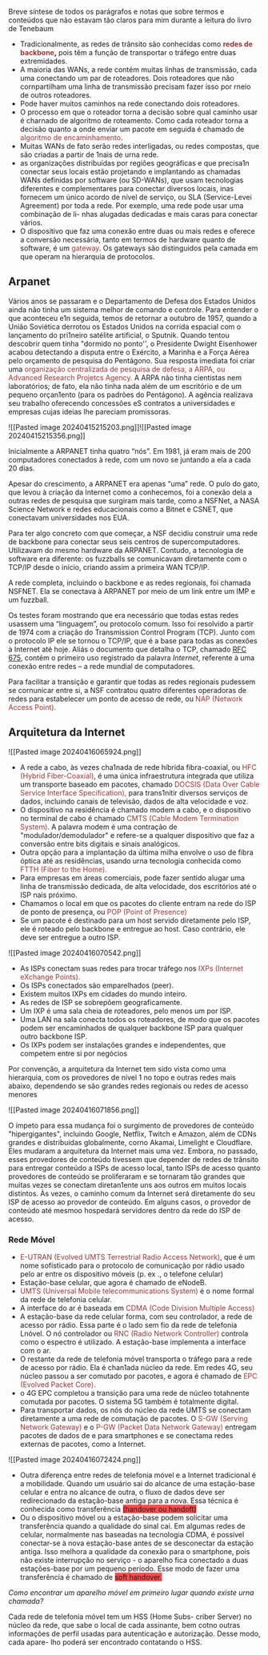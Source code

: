 Breve síntese de todos os parágrafos e notas que sobre termos e conteúdos que não estavam tão claros para mim durante a leitura do livro de Tenebaum

- Tradicionalmente, as redes de trânsito são conhecidas como **<font color="#953734">redes de backbone</font>,** pois têm a função de transportar o tráfego entre duas extremidades.
- A maioria das WANs, a rede contém muitas linhas de transmissão, cada uma conectando um par de roteadores. Dois roteadores que não cornpartilham uma linha de transmissão precisam fazer isso por rneio de outros roteadores.
- Pode haver muitos caminhos na rede conectando dois roteadores. 
- O processo em que o roteador torna a decisão sobre qual caminho usar é charnado de algoritmo de roteamento. Como cada roteador torna a decisão quanto a onde enviar um pacote em seguida é chamado de <font color="#953734">algoritmo de encaminhamento</font>.
- Muitas WANs de fato serão redes interligadas, ou redes compostas, que são criadas a partir de 1nais de urna rede.
- as organizações distribuídas por regiões geográficas e que precisa1n conectar seus locais estão projetando e implantando as chamadas WANs definidas por software (ou SD-WANs), que usam tecnologias diferentes e complementares para conectar diversos locais, inas fornecem um único acordo de nível de serviço, ou SLA (Service-Levei Agreement) por toda a rede. Por exemplo, uma rede pode usar uma combinação de li- nhas alugadas dedicadas e mais caras para conectar vários.
- O dispositivo que faz uma conexão entre duas ou mais redes e oferece a conversão necessária, tanto em termos de hardware quanto de software, é um <font color="#953734">gateway</font>. Os gateways são distinguidos pela camada em que operam na hierarquia de protocolos.

## Arpanet

Vários anos se passaram e o Departamento de Defesa dos Estados Unidos ainda não tinha um sistema melhor de comando e controle. Para entender o que aconteceu e1n seguida, temos de retornar a outubro de 1957, quando a União Soviética derrotou os Estados Unidos na corrida espacial com o lançamento do pri1neiro satélite artificial, o Sputnik. 
Quando tentou descobrir quem tinha "dormido no ponto'', o Presidente Dwight Eisenhower acabou detectando a disputa entre o Exército, a Marinha e a Força Aérea pelo orçamento de pesquisa do Pentágono. Sua resposta imediata foi criar uma <font color="#953734">organização centralizada</font>
<font color="#953734">de pesquisa de defesa, a ARPA, ou Advanced Research Projetcs Agency. </font>A ARPA não tinha cientistas nem laboratórios; de fato, ela não tinha nada além de um escritório e
de um pequeno orçan1ento (para os padrões do Pentágono).
A agência realizava seu trabalho oferecendo concessões eS contratos a universidades e empresas cujas ideias lhe pareciam promissoras.

![[Pasted image 20240415215203.png]]![[Pasted image 20240415215356.png]]

Inicialmente a ARPANET tinha quatro “nós”. Em 1981, já eram mais de 200 computadores conectados à rede, com um novo se juntando a ela a cada 20 dias.

Apesar do crescimento, a ARPANET era apenas “uma” rede. O pulo do gato, que levou à criação da Internet como a conhecemos, foi a conexão dela a outras redes de pesquisa que surgiram mais tarde, como a NSFNet, a NASA Science Network e redes educacionais como 
a Bitnet e CSNET, que conectavam universidades nos EUA.

Para ter algo concreto com que começar, a NSF decidiu construir uma rede de backbone para conectar seus seis centros de supercomputadores. Utilizavam do mesmo hardware da ARPANET. Contudo, a tecnologia de software era diferente: os fuzzballs se comunicavam diretamente com o TCP/IP desde o início, criando assim a primeira WAN TCP/IP.

A rede completa, incluindo o backbone e as redes regionais, foi chamada NSFNET. Ela se conectava à ARPANET por meio de um link entre um IMP e um fuzzball.

Os testes foram mostrando que era necessário que todas estas redes usassem uma “linguagem”, ou protocolo comum. Isso foi resolvido a partir de 1974 com a criação do Transmission Control Program (TCP). Junto com o protocolo IP ele se tornou o TCP/IP, que é a base para todas as conexões à Internet até hoje. Aliás o documento que detalha o TCP, chamado [RFC 675](https://tools.ietf.org/html/rfc675), contém o primeiro uso registrado da palavra _Internet_, referente à uma conexão entre redes – a rede mundial de computadores.

Para facilitar a transição e garantir que todas as redes regionais pudessem se cornunicar entre si, a NSF contratou quatro diferentes operadoras de redes para estabelecer um ponto de acesso de rede, ou <font color="#953734">NAP (Network Access Point).</font>

## Arquitetura da Internet

![[Pasted image 20240416065924.png]]

- A rede a cabo, às vezes cha1nada de rede híbrida fibra-coaxial, ou <font color="#953734">HFC (Hybrid Fiber-Coaxial)</font>, é uma única infraestrutura integrada que utiliza um transporte baseado em pacotes, chamado <font color="#953734">DOCSIS (Data Over Cable Service Interface Specification),</font> para trans1nitir diversos serviços de dados, incluindo canais de televisão, dados de alta velocidade e voz. 
- O dispositivo na residência é chamado modem a cabo, e o dispositivo no terminal de cabo é chamado <font color="#953734">CMTS (Cable Modem Termination System)</font>. A palavra modem é uma contração de "modulador/demodulador" e refere-se a qualquer dispositivo que faz a conversão entre bits digitais e sinais analógicos.
- Outra opção para a implantação da última milha envolve o uso de fibra óptica até as residências, usando urna tecnologia conhecida como <font color="#953734">FTTH (Fiber to the Home).</font> 
- Para empresas em áreas comerciais, pode fazer sentido alugar uma linha de transmissão dedicada, de alta velocidade, dos escritórios até o ISP nais próximo.
- Chamamos o local em que os pacotes do cliente entram na rede do ISP de ponto de presença, ou <font color="#953734">POP (Point of Presence)</font>
- Se um pacote é destinado para um host servido diretamente pelo ISP, ele é roteado pelo backbone e entregue ao host. Caso contrário, ele deve ser entregue a outro ISP.

![[Pasted image 20240416070542.png]]
- As ISPs conectam suas redes para trocar tráfego nos <font color="#953734">IXPs (Internet eXchange Points).</font>
- Os ISPs conectados são emparelhados (peer). 
- Existem muitos IXPs em cidades do mundo inteiro. 
- As redes de ISP se sobrepõem geograficamente. 
- Um IXP é uma sala cheia de roteadores, pelo menos um por ISP. 
- Uma LAN na sala conecta todos os roteadores, de modo que os pacotes podem ser encaminhados de qualquer backbone ISP para qualquer outro backbone ISP. 
- Os IXPs podem ser instalações grandes e independentes, que competem entre si por negócios

Por convenção, a arquitetura da Internet tem sido vista como uma hierarquia, com os provedores de nível 1 no topo e outras redes mais abaixo, dependendo se são grandes redes regionais ou redes de acesso menores

![[Pasted image 20240416071856.png]]

O ímpeto para essa mudança foi o surgimento de provedores de conteúdo "hipergigantes", incluindo Google, Netflix, Twitch e Amazon, além de CDNs grandes e distribuídas globalmente, corno Akamai, Limelight e Cloudflare. Eles mudaram a arquitetura da Internet mais uma vez. Embora, no passado, esses provedores de conteúdo tivessem que depender de redes de trânsito para entregar conteúdo a ISPs de acesso local, tanto ISPs de acesso quanto provedores de conteúdo se proliferaram e se tornaram tão grandes que muitas vezes se conectam diretan1ente uns aos outros em muitos locais distintos. Às vezes, o caminho comum da Internet será diretamente do seu ISP de acesso ao provedor de conteúdo. Em alguns casos, o provedor de conteúdo até mesmoo hospedará servidores dentro da rede do ISP de acesso.

### Rede Móvel

- <font color="#953734">E-UTRAN (Evolved UMTS Terrestrial Radio Access Network)</font>, que é um nome sofisticado para o protocolo de comunicação por rádio usado pelo ar entre os dispositivo móveis (p. ex ., o telefone celular)
- Estação-base celular, que agora é chamado de eNodeB. 
- <font color="#953734">UMTS (Universal Mobile telecommunications System) </font>é o nome formal da rede de telefonia celular.
- A interface do ar é baseada em <font color="#953734">CDMA (Code Division Multiple Access)</font>
- A estação-base da rede celular forma, com seu controlador, a rede de acesso por rádio. Essa parte é o lado sem fio da rede de telefonia Lnóvel. O nó controlador ou <font color="#953734">RNC (Radio Network Controller)</font> controla como o espectro é utilizado. A estação-base implementa a interface com o ar.
- O restante da rede de telefonia móvel transporta o tráfego para a rede de acesso por rádio. Ela é chan1ada núcleo da rede. Em redes 4G, seu núcleo passou a ser comutado por pacotes, e agora é chamado de <font color="#953734">EPC (Evolved Packet Core).</font>
- o 4G EPC completou a transição para uma rede de núcleo totahnente comutada por pacotes. O sistema 5G também é totalmente digital.
- Para transportar dados, os nós do núcleo da rede UMTS se conectam diretamente a uma rede de comutação de pacotes. O <font color="#953734">S-GW (Serving Network Gateway)</font> e o <font color="#953734">P-GW (Packet Data Network Gateway) </font>entregam pacotes de dados de e para smartphones e se conectama redes externas de pacotes, como a Internet.

![[Pasted image 20240416072424.png]]

- Outra diferença entre redes de telefonia móvel e a Internet tradicional é a mobilidade. Quando um usuário sai do alcance de uma estação-base celular e entra no alcance de outra, o fluxo de dados deve ser redirecionado da estação-base antiga para a nova. Essa técnica é conhecida como transferência <span style="background:#ff4d4f">(handover ou handoft)</span>
- Ou o dispositivo móvel ou a estação-base podem solicitar uma transferência quando a qualidade do sinal cai. Em algumas redes de celular, normalmente nas baseadas na tecnologia CDMA, é possível conectar-se à nova estação-base antes de se desconectar da estação antiga. Isso melhora a qualidade da conexão para o smartphone, pois não existe interrupção no serviço - o aparelho fica conectado a duas estações-base por um pequeno período. Esse modo de fazer uma transferência é chamado de <span style="background:#ff4d4f">soft handover.</span>

*Como encontrar um aparelho móvel em primeiro lugar quando existe urna chamada?*

Cada rede de telefonia móvel tem um HSS (Home Subs-
criber Server) no núcleo da rede, que sabe o local de cada
assinante, bem cotno outras informações de perfil usadas
para autenticação e autorização. Desse modo, cada apare-
lho poderá ser encontrado contatando o HSS.



